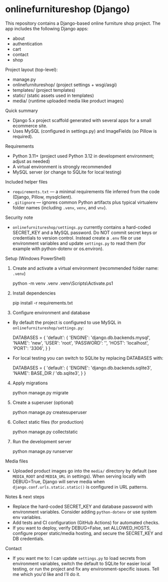 # onlinefurnitureshop (Django)

This repository contains a Django-based online furniture shop project. The app includes the following Django apps:

- about
- authentication
- cart
- contact
- shop

Project layout (top-level):

- manage.py
- onlinefurnitureshop/  (project settings + wsgi/asgi)
- templates/            (project templates)
- static/               (static assets used in templates)
- media/                (runtime uploaded media like product images)

Quick summary
- Django 5.x project scaffold generated with several apps for a small ecommerce site.
- Uses MySQL (configured in settings.py) and ImageFields (so Pillow is required).

Requirements
- Python 3.11+ (project used Python 3.12 in development environment; adjust as needed)
- A virtual environment is strongly recommended
- MySQL server (or change to SQLite for local testing)

Included helper files
- `requirements.txt` — a minimal requirements file inferred from the code (Django, Pillow, mysqlclient).
- `.gitignore` — ignores common Python artifacts plus typical virtualenv folder names (including `.venv`, `venv`, and `vnv`).

Security note
- `onlinefurnitureshop/settings.py` currently contains a hard-coded SECRET_KEY and a MySQL password. Do NOT commit secret keys or credentials to version control. Instead create a `.env` file or use environment variables and update `settings.py` to read them (for example with python-dotenv or os.environ).

Setup (Windows PowerShell)

1) Create and activate a virtual environment (recommended folder name: `.venv`)

   python -m venv .venv
   .venv\Scripts\Activate.ps1

2) Install dependencies

   pip install -r requirements.txt

3) Configure environment and database

- By default the project is configured to use MySQL in `onlinefurnitureshop/settings.py`:

  DATABASES = {
      'default': {
          'ENGINE': 'django.db.backends.mysql',
          'NAME': 'new',
          'USER': 'root',
          'PASSWORD': '<password-in-settings-or-env>',
          'HOST': 'localhost',
          'PORT': '3306',
      }
  }

- For local testing you can switch to SQLite by replacing DATABASES with:

  DATABASES = {
      'default': {
          'ENGINE': 'django.db.backends.sqlite3',
          'NAME': BASE_DIR / 'db.sqlite3',
      }
  }

4) Apply migrations

   python manage.py migrate

5) Create a superuser (optional)

   python manage.py createsuperuser

6) Collect static files (for production)

   python manage.py collectstatic

7) Run the development server

   python manage.py runserver

Media files
- Uploaded product images go into the `media/` directory by default (see `MEDIA_ROOT` and `MEDIA_URL` in settings). When serving locally with DEBUG=True, Django will serve media when `django.conf.urls.static.static()` is configured in URL patterns.

Notes & next steps
- Replace the hard-coded SECRET_KEY and database password with environment variables. Consider adding `python-dotenv` or use system env variables.
- Add tests and CI configuration (GitHub Actions) for automated checks.
- If you want to deploy, verify DEBUG=False, set ALLOWED_HOSTS, configure proper static/media hosting, and secure the SECRET_KEY and DB credentials.

Contact
- If you want me to: I can update `settings.py` to load secrets from environment variables, switch the default to SQLite for easier local testing, or run the project and fix any environment-specific issues. Tell me which you'd like and I'll do it.
